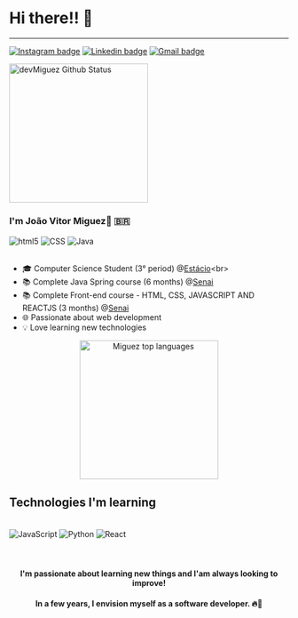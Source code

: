 <h1>Hi there!! 👋</h1>
<hr/>

[![Instagram badge](https://img.shields.io/badge/Instagram-E4405F?style=for-the-badge&logo=instagram&logoColor=white)](https://www.instagram.com/_joaomiguez_/)
[![Linkedin badge](https://img.shields.io/badge/LinkedIn-0077B5?style=for-the-badge&logo=linkedin&logoColor=white)](https://www.linkedin.com/in/joão-vitor-miguez-51a38527a/)
[![Gmail badge](https://img.shields.io/badge/Contato-D14836?style=for-the-badge&logo=gmail&logoColor=white&link=mailto:joaovmiguez@gmail.com)](mailto:joaovmiguez@gmail.com)

<img src="https://github-readme-stats.vercel.app/api?username=devMiguez&show_icons=true&theme=radical" alt="devMiguez Github Status" height="250px">
<br>

### I'm João Vitor Miguez👋 🇧🇷
<div style="display inline-block">
   <img align="center" alt="html5" src="https://img.shields.io/badge/HTML5-E34F26?style=for-the-badge&logo=html5&logoColor=white">
   <img align="center" alt="CSS" src="https://img.shields.io/badge/CSS3-1572B6?style=for-the-badge&logo=css3&logoColor=white">
   <img align="center" alt="Java" src="https://img.shields.io/badge/Java-ED8B00?style=for-the-badge&logo=openjdk&logoColor=white">
</div>

<br>


- 🎓 Computer Science Student (3° period) @[Estácio](https://estacio.br/#!)<br>
- 📚 Complete Java Spring course (6 months) @[Senai](https://firjansenai.com.br)<br>
- 📚 Complete Front-end course - HTML, CSS, JAVASCRIPT AND REACTJS (3 months) @[Senai](https://firjansenai.com.br)<br>
- 🌐 Passionate about web development<br>
- 💡 Love learning new technologies

<p align="center">
    <img src="https://github-readme-stats.vercel.app/api/top-langs/?username=devMiguez&theme=blue-white" alt="Miguez top languages" height="250px" >
</p>


## Technologies I'm learning

<div style="display inline-block"><br>
   <img align="center" alt="JavaScript" src="https://img.shields.io/badge/JavaScript-F7DF1E?style=for-the-badge&logo=javascript&logoColor=black">
   <img align="center" alt="Python" src="https://img.shields.io/badge/Python-14354C?style=for-the-badge&logo=python&logoColor=white">
   <img align="center" alt="React" src="https://img.shields.io/badge/React-20232A?style=for-the-badge&logo=react&logoColor=61DAFB">
</div>
<br>
<br>
<div align="center">
   <h4>
      I'm passionate about learning new things and I'am always looking to improve!<br>
   </h4>
   <h4>
      In a few years, I envision myself as a software developer. 🔥🥰
   </h4>
</div>
<br>
